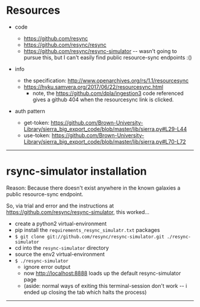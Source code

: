 
# Resources

- code
    - https://github.com/resync
    - https://github.com/resync/resync
    - https://github.com/resync/resync-simulator -- wasn't going to pursue this, but I can't easily find public resource-sync endpoints  :()

- info
    - the specification: <http://www.openarchives.org/rs/1.1/resourcesync>
    - <https://hyku.samvera.org/2017/06/22/resourcesync.html>
        - note, the <https://github.com/dpla/ingestion3> code referenced gives a github 404 when the resourcesync link is clicked.

- auth pattern
    - get-token: <https://github.com/Brown-University-Library/sierra_big_export_code/blob/master/lib/sierra.py#L29-L44>
    - use-token: <https://github.com/Brown-University-Library/sierra_big_export_code/blob/master/lib/sierra.py#L70-L72>


---

# rsync-simulator installation

Reason: Because there doesn't exist anywhere in the known galaxies a public resource-sync endpoint.

So, via trial and error and the instructions at <https://github.com/resync/resync-simulator>, this worked...

- create a python2 virtual-environment
- pip install the `requirements_resync_simulatr.txt` packages
- `$ git clone git://github.com/resync/resync-simulator.git ./resync-simulator`
- cd into the `resync-simulator` directory
- source the env2 virtual-environment
- `$ ./resync-simulator`
    - ignore error output
    - now <http://localhost:8888> loads up the default resync-simulator page
    - (aside: normal ways of exiting this terminal-session don't work -- i ended up closing the tab which halts the process)

---
